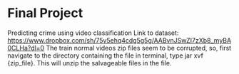 # Final Project
Predicting crime using video classification
Link to dataset: https://www.dropbox.com/sh/75v5ehq4cdg5g5g/AABvnJSwZI7zXb8_myBA0CLHa?dl=0 <be>
The train normal videos zip files seem to be corrupted, so, first navigate to the directory containing the file in terminal, type jar xvf {zip_file}. This will unzip the salvageable files in the file.

